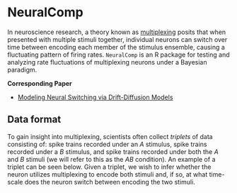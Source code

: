 # NeuralComp

In neuroscience research, a theory known as [multiplexing](https://www.cell.com/trends/cognitive-sciences/fulltext/S1364-6613(24)00103-7) posits that when presented with multiple stimuli together, individual neurons can switch over time between encoding each member of the stimulus ensemble, causing a fluctuating pattern of firing rates. `NeuralComp` is an R package for testing and analyzing rate fluctuations of multiplexing neurons under a Bayesian paradigm. 

**Corresponding Paper**
  - [Modeling Neural Switching via Drift-Diffusion Models](https://arxiv.org/abs/2410.00781)

## Data format

To gain insight into multiplexing, scientists often collect _triplets_ of data consisting of: spike trains recorded under an $A$ stimulus, spike trains recorded under a $B$ stimulus, and spike trains recorded under both the $A$ and $B$ stimuli (we will refer to this as the $AB$ condition). An example of a triplet can be seen below. Given a triplet, we wish to infer whether the neuron utilizes multiplexing to encode both stimuli and, if so, at what time-scale does the neuron switch between encoding the two stimuli.
